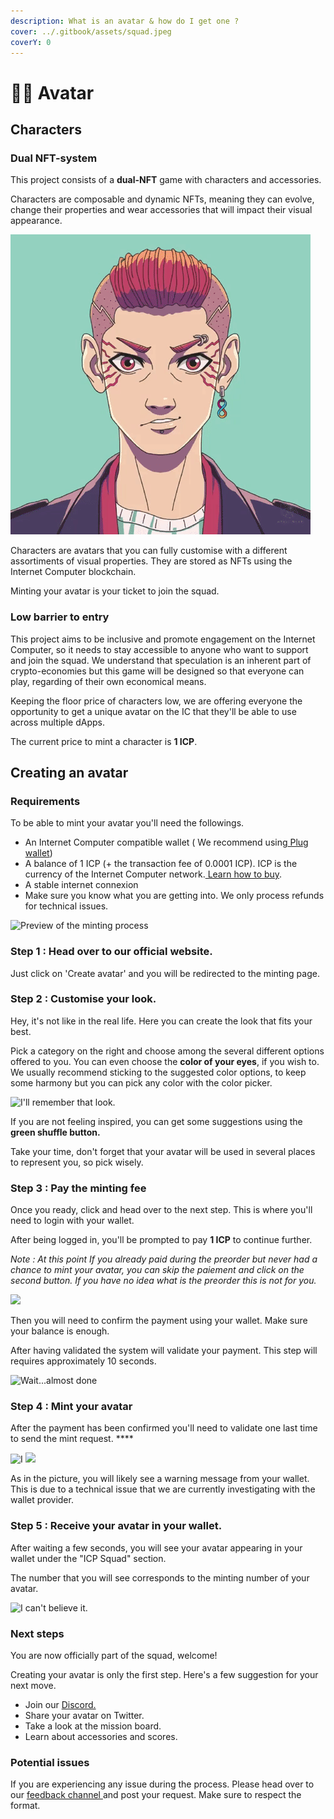 ```yaml
---
description: What is an avatar & how do I get one ?
cover: ../.gitbook/assets/squad.jpeg
coverY: 0
---
```


# 👨💼 Avatar

## Characters&#x20;

### Dual NFT-system&#x20;

This project consists of a **dual-NFT** game with characters and accessories.&#x20;

Characters are composable and dynamic NFTs, meaning they can evolve, change their properties and wear accessories that will impact their visual appearance.&#x20;

![Punk boy](../.gitbook/assets/Punk-boy-gif.gif)



Characters are avatars that you can fully customise with a different assortiments of visual properties. They are stored as NFTs using the Internet Computer blockchain.&#x20;

Minting your avatar is your ticket to join the squad.

### Low barrier to entry&#x20;

This project aims to be inclusive and promote engagement on the Internet Computer, so it needs to stay accessible to anyone who want to support and join the squad. We understand that speculation is an inherent part of crypto-economies but this game will be designed so that everyone can play, regarding of their own economical means.&#x20;

Keeping the floor price of characters low, we are offering everyone the opportunity to get a unique avatar on the IC that they'll be able to use across multiple dApps.

The current price to mint a character is **1 ICP**.

## Creating an avatar

### Requirements

To be able to mint your avatar you'll need the followings.

* An Internet Computer compatible wallet ( We recommend using[ Plug wallet](https://plugwallet.ooo/))
* A balance of 1 ICP (+ the transaction fee of 0.0001 ICP). ICP is the currency of the Internet Computer network.[ Learn how to buy](https://www.dfinitycommunity.com/how-to-buy-icp-a-complete-guide-to-investing-in-internet-computer-cryptocurrency/).
* A stable internet connexion
* Make sure you know what you are getting into. We only process refunds for technical issues.

![Preview of the minting process](<../.gitbook/assets/Capture d’écran 2022-06-07 à 17.16.37.png>)

### **Step 1 : Head over to our official website.**

Just click on 'Create avatar' and you will be redirected to the minting page.

### **Step 2 : Customise your look.**

Hey, it's not like in the real life. Here you can create the look that fits your best.

Pick a category on the right and choose among the several different options offered to you. You can even choose the **color of your eyes**, if you wish to. We usually recommend sticking to the suggested color options, to keep some harmony but you can pick any color with the color picker.

![I'll remember that look.](<../.gitbook/assets/Capture d’écran 2022-06-07 à 17.38.06.png>)

If you are not feeling inspired, you can get some suggestions using the **green shuffle button.** &#x20;

Take your time, don't forget that your avatar will be used in several places to represent you, so pick wisely.

### **Step 3 : Pay the minting fee**

Once you ready, click and head over to the next step. This is where you'll need to login with your wallet.&#x20;

After being logged in, you'll be prompted to pay **1 ICP** to continue further.&#x20;

_Note : At this point If you already paid during the preorder but never had a chance to mint your avatar, you can skip the paiement and click on the second button. If you have no idea what is the preorder this is not for you._&#x20;

![](<../.gitbook/assets/Capture d’écran 2022-06-07 à 17.45.40.png>)

Then you will need to confirm the payment using your wallet. Make sure your balance is enough.&#x20;

After having validated  the system will validate your payment. This step will requires approximately 10 seconds.

![Wait...almost done](<../.gitbook/assets/Capture d’écran 2022-06-07 à 18.01.54 (2).png>)

### **Step 4 : Mint your avatar**

After the payment has been confirmed you'll need to validate one last time to send the mint request. ****&#x20;

![I](<../.gitbook/assets/Capture d’écran 2022-06-07 à 18.20.46.png>) ![](<../.gitbook/assets/Capture d’écran 2022-06-07 à 18.18.03 (1).png>)

As in the picture, you will likely see a warning message from your wallet. This is due to a technical issue that we are currently investigating with the wallet provider.

### **Step 5 : Receive your avatar in your wallet.**

After waiting a few seconds, you will see your avatar appearing in your wallet under the "ICP Squad" section.&#x20;

The number that you will see corresponds to the minting number of your avatar.

![I can't believe it.](<../.gitbook/assets/Capture d’écran 2022-06-07 à 18.29.09.png>)

### **Next steps**

You are now officially part of the squad, welcome!&#x20;

Creating your avatar is only the first step. Here's a few suggestion for your next move.

* Join our [Discord.](https://discord.gg/JfRvPTpceS)
* Share your avatar on Twitter.&#x20;
* Take a look at the mission board.
* Learn about accessories and scores.

### Potential issues&#x20;

If you are experiencing any issue during the process. Please head over to our [feedback channel ](https://discord.gg/CZ9JgnaySu)and post your request. Make sure to respect the format.
